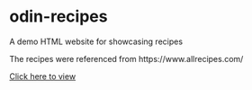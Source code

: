 # odin-recipes
<p>A demo HTML website for showcasing recipes</p>
<p>The recipes were referenced from https://www.allrecipes.com/</p>
<p><a href="https://surendra-del.github.io/odin-recipes/">Click here to view</a></p>